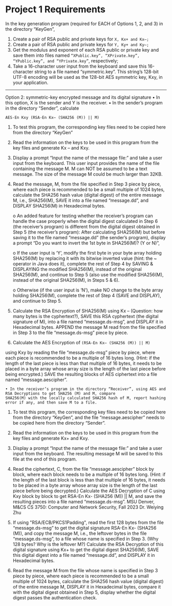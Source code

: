 <h1>Project 1 Requirements</h1>

In the key generation program (required for EACH of Options 1, 2, and 3) in the directory “KeyGen”,

1. Create a pair of RSA public and private keys for ```X, Kx+ and Kx–;```
2. Create a pair of RSA public and private keys for ```Y, Ky+ and Ky–;```
3. Get the modulus and exponent of each RSA public or private key and save them into files named ```“XPublic.key”, “XPrivate.key”,
“YPublic.key”, and “YPrivate.key”```, respectively;
4. Take a 16-character user input from the keyboard and save this 16-character string to a file named “symmetric.key”. This string’s 128-bit UTF-8 encoding will be used as the 128-bit AES symmetric key, Kxy, in your application.

____


Option 2: symmetric-key encrypted message and its digital signature
• In this option, X is the sender and Y is the receiver.
• In the sender’s program in the directory “Sender”, calculate 

```AES-En Kxy (RSA-En Kx– (SHA256 (M)) || M)```

1. To test this program, the corresponding key files need to be copied here from the directory “KeyGen”

2. Read the information on the keys to be used in this program from the key files and generate Kx – and Kxy.

3. Display a prompt “Input the name of the message file:” and take a user input from the keyboard. This
user input provides the name of the file containing the message M. M can NOT be assumed to be a text message. The
size of the message M could be much larger than 32KB.

4. Read the message, M, from the file specified in Step 3 piece by piece, where each piece is recommended to be a small
multiple of 1024 bytes, calculate the SHA256 hash value (digital digest) of the entire message M, i.e., SHA256(M), SAVE
it into a file named “message.dd”, and DISPLAY SHA256(M) in Hexadecimal bytes.

    o An added feature for testing whether the receiver’s program can handle the case properly when the digital digest
    calculated in Step 6 (the receiver’s program) is different from the digital digest obtained in Step 5 (the receiver’s
    program): After calculating SHA256(M) but before saving it to the file named “message.dd” (the sender’s program),
    display a prompt “Do you want to invert the 1st byte in SHA256(M)? (Y or N)”,

    o If the user input is ‘Y’, modify the first byte in your byte array holding SHA256(M) by replacing it with its bitwise
    inverted value (hint: the ~ operator in Java does it), complete the rest of Step 4 by SAVING & DISPLAYING the
    modified SHA256(M), instead of the original SHA256(M), and continue to Step 5 (also use the modified
    SHA256(M), instead of the original SHA256(M), in Steps 5 & 6).

    o Otherwise (if the user input is ‘N’), make NO change to the byte array holding SHA256(M), complete the rest of
    Step 4 (SAVE and DISPLAY), and continue to Step 5.

5. Calculate the RSA Encryption of SHA256(M) using Kx – (Question: how many bytes is the cyphertext?), SAVE this RSA
cyphertext (the digital signature of M), into a file named “message.ds-msg”, and DISPLAY it in Hexadecimal bytes.
APPEND the message M read from the file specified in Step 3 to the file “message.ds-msg” piece by piece.

6. Calculate the AES Encryption of 
```(RSA-En Kx– (SHA256 (M)) || M) ```

using Kxy by reading the file “message.ds-msg” piece by piece, where each piece is recommended to be a multiple of 16 bytes long. (Hint: if the length of the last piece is less than that multiple of 16 bytes, it needs to be placed in a byte array whose array size is the length of the last piece before being encrypted.) SAVE the resulting blocks of AES ciphertext into a file named “message.aescipher”.

    • In the receiver’s program in the directory “Receiver”, using AES and RSA Decryptions to get SHA256 (M) and M, compare
    SHA256(M) with the locally calculated SHA256 hash of M, report hashing error if any, and then save M to a file.

1. To test this program, the corresponding key files need to be copied here from the directory “KeyGen”, and the file
“message.aescipher” needs to be copied here from the directory “Sender”.

2. Read the information on the keys to be used in this program from the key files and generate Kx+ and Kxy.

3. Display a prompt “Input the name of the message file:” and take a user input from the keyboard. The
resulting message M will be saved to this file at the end of this program.

4. Read the ciphertext, C, from the file “message.aescipher” block by block, where each block needs to be a multiple of 16
bytes long. (Hint: if the length of the last block is less than that multiple of 16 bytes, it needs to be placed in a byte array
whose array size is the length of the last piece before being decrypted.) Calculate the AES Decryption of C using Kxy
block by block to get RSA-En Kx- (SHA256 (M)) || M, and save the resulting pieces into a file named “message.ds-msg”.
MSU Denver, M&CS CS 3750: Computer and Network Security, Fall 2023 Dr. Weiying Zhu

5. If using "RSA/ECB/PKCS1Padding", read the first 128 bytes from the file “message.ds-msg” to get the digital signature
RSA-En Kx- (SHA256 (M)), and copy the message M, i.e., the leftover bytes in the file “message.ds-msg”, to a file whose
name is specified in Step 3. (Why 128 bytes? Why is the leftover M?) Calculate the RSA Decryption of this digital
signature using Kx+ to get the digital digest SHA256(M), SAVE this digital digest into a file named “message.dd”, and
DISPLAY it in Hexadecimal bytes.

6. Read the message M from the file whose name is specified in Step 3 piece by piece, where each piece is recommended to
be a small multiple of 1024 bytes, calculate the SHA256 hash value (digital digest) of the entire message M, DISPLAY it
in Hexadecimal bytes, compare it with the digital digest obtained in Step 5, display whether the digital digest passes the
authentication check.